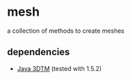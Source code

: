 # mesh

a collection of methods to create meshes

## dependencies

* [Java 3DTM](https://java3d.java.net) (tested with 1.5.2)
